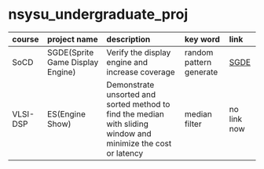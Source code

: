 # nsysu_undergraduate_proj
|course|project name|description|key word|link|
|:-----|:-----------|:----------|:-------|:---|
|SoCD|SGDE(Sprite Game Display Engine)|Verify the display engine and increase coverage|random pattern generate|[SGDE](https://github.com/crimson1256/SGDE/tree/main)|
|VLSI-DSP|ES(Engine Show)|Demonstrate unsorted and sorted method to find the median with sliding window and minimize the cost or latency|median filter|no link now|
